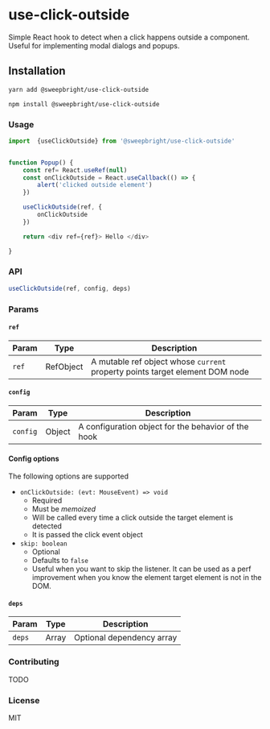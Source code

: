 # use-click-outside
Simple React hook to detect when a click happens outside a component.
Useful for implementing modal dialogs and popups.

## Installation

```bash
yarn add @sweepbright/use-click-outside
```

```
npm install @sweepbright/use-click-outside
```

### Usage

```javascript
import  {useClickOutside} from '@sweepbright/use-click-outside'


function Popup() {
    const ref= React.useRef(null)
    const onClickOutside = React.useCallback(() => {
        alert('clicked outside element')
    })

    useClickOutside(ref, {
        onClickOutside
    })

    return <div ref={ref}> Hello </div>

}
```


### API

```javascript
useClickOutside(ref, config, deps)
```

### Params
#### `ref`

| Param   | Type         | Description                                                                      |
| ------- | ------------ | -------------------------------------------------------------------------------  |
| `ref`   | RefObject    | A  mutable ref object whose `current` property points target element DOM node    |

#### `config`

| Param   | Type         | Description                                                                      |
| ------- | ------------ | -------------------------------------------------------------------------------  |
| `config`   | Object    |  A configuration object for the behavior of the hook          |

#### Config options
The following options are supported
* `onClickOutside: (evt: MouseEvent) => void`
    * Required
    * Must be *memoized*
    * Will be called every time a click outside the target element is detected
    * It is passed the click event object
* `skip: boolean`
    * Optional
    * Defaults to `false`
    * Useful when you want to skip the listener. It can be used as a perf improvement when you know the element target element is not in the DOM.

#### `deps`

| Param   | Type         | Description                                                                      |
| ------- | ------------ | -------------------------------------------------------------------------------  |
| `deps`   | Array    | Optional dependency array |

### Contributing
TODO



### License
MIT
